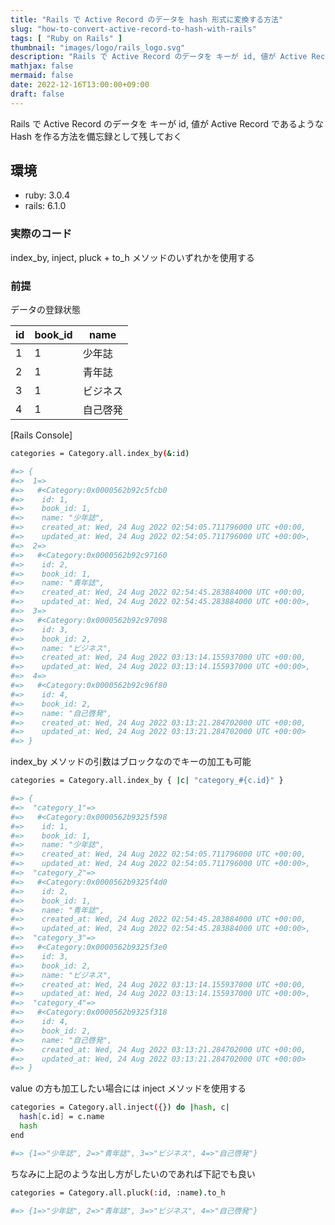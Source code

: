 ```yaml
---
title: "Rails で Active Record のデータを hash 形式に変換する方法"
slug: "how-to-convert-active-record-to-hash-with-rails"
tags: [ "Ruby on Rails" ]
thumbnail: "images/logo/rails_logo.svg"
description: "Rails で Active Record のデータを キーが id, 値が Active Record であるような Hash を作る方法を備忘録として残しておく"
mathjax: false
mermaid: false
date: 2022-12-16T13:00:00+09:00
draft: false
---
```


Rails で Active Record のデータを キーが id, 値が Active Record であるような Hash を作る方法を備忘録として残しておく

## 環境

* ruby: 3.0.4
* rails: 6.1.0

### 実際のコード

index_by, inject, pluck + to_h メソッドのいずれかを使用する

### 前提

データの登録状態

| id  | book_id | name     |
| --- | ------- | -------- |
| 1   | 1       | 少年誌   |
| 2   | 1       | 青年誌   |
| 3   | 1       | ビジネス |
| 4   | 1       | 自己啓発 |

[Rails Console]

```bash
categories = Category.all.index_by(&:id)

#=> {
#=>  1=>
#=>   #<Category:0x0000562b92c5fcb0
#=>    id: 1,
#=>    book_id: 1,
#=>    name: "少年誌",
#=>    created_at: Wed, 24 Aug 2022 02:54:05.711796000 UTC +00:00,
#=>    updated_at: Wed, 24 Aug 2022 02:54:05.711796000 UTC +00:00>,
#=>  2=>
#=>   #<Category:0x0000562b92c97160
#=>    id: 2,
#=>    book_id: 1,
#=>    name: "青年誌",
#=>    created_at: Wed, 24 Aug 2022 02:54:45.283884000 UTC +00:00,
#=>    updated_at: Wed, 24 Aug 2022 02:54:45.283884000 UTC +00:00>,
#=>  3=>
#=>   #<Category:0x0000562b92c97098
#=>    id: 3,
#=>    book_id: 2,
#=>    name: "ビジネス",
#=>    created_at: Wed, 24 Aug 2022 03:13:14.155937000 UTC +00:00,
#=>    updated_at: Wed, 24 Aug 2022 03:13:14.155937000 UTC +00:00>,
#=>  4=>
#=>   #<Category:0x0000562b92c96f80
#=>    id: 4,
#=>    book_id: 2,
#=>    name: "自己啓発",
#=>    created_at: Wed, 24 Aug 2022 03:13:21.284702000 UTC +00:00,
#=>    updated_at: Wed, 24 Aug 2022 03:13:21.284702000 UTC +00:00>
#=> }
```

index_by メソッドの引数はブロックなのでキーの加工も可能

```bash
categories = Category.all.index_by { |c| "category_#{c.id}" }

#=> {
#=>  "category_1"=>
#=>   #<Category:0x0000562b9325f598
#=>    id: 1,
#=>    book_id: 1,
#=>    name: "少年誌",
#=>    created_at: Wed, 24 Aug 2022 02:54:05.711796000 UTC +00:00,
#=>    updated_at: Wed, 24 Aug 2022 02:54:05.711796000 UTC +00:00>,
#=>  "category_2"=>
#=>   #<Category:0x0000562b9325f4d0
#=>    id: 2,
#=>    book_id: 1,
#=>    name: "青年誌",
#=>    created_at: Wed, 24 Aug 2022 02:54:45.283884000 UTC +00:00,
#=>    updated_at: Wed, 24 Aug 2022 02:54:45.283884000 UTC +00:00>,
#=>  "category_3"=>
#=>   #<Category:0x0000562b9325f3e0
#=>    id: 3,
#=>    book_id: 2,
#=>    name: "ビジネス",
#=>    created_at: Wed, 24 Aug 2022 03:13:14.155937000 UTC +00:00,
#=>    updated_at: Wed, 24 Aug 2022 03:13:14.155937000 UTC +00:00>,
#=>  "category_4"=>
#=>   #<Category:0x0000562b9325f318
#=>    id: 4,
#=>    book_id: 2,
#=>    name: "自己啓発",
#=>    created_at: Wed, 24 Aug 2022 03:13:21.284702000 UTC +00:00,
#=>    updated_at: Wed, 24 Aug 2022 03:13:21.284702000 UTC +00:00>
#=> }
```

value の方も加工したい場合には inject メソッドを使用する

```bash
categories = Category.all.inject({}) do |hash, c|
  hash[c.id] = c.name
  hash
end

#=> {1=>"少年誌", 2=>"青年誌", 3=>"ビジネス", 4=>"自己啓発"}
```

ちなみに上記のような出し方がしたいのであれば下記でも良い

```bash
categories = Category.all.pluck(:id, :name).to_h

#=> {1=>"少年誌", 2=>"青年誌", 3=>"ビジネス", 4=>"自己啓発"}
```
